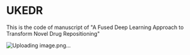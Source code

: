 # UKEDR

This is the code of manuscript of "A Fused Deep Learning Approach to Transform Novel Drug Repositioning"

![Uploading image.png…]()

